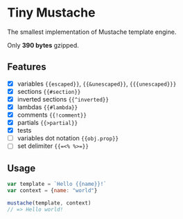 # Tiny Mustache
The smallest implementation of Mustache template engine.

Only **390 bytes** gzipped.

## Features
- [x] variables `{{escaped}}`, `{{&unescaped}}`, `{{{unescaped}}}`
- [x] sections `{{#section}}`
- [x] inverted sections `{{^inverted}}`
- [x] lambdas `{{#lambda}}`
- [x] comments `{{!comment}}`
- [x] partials `{{>partial}}`
- [x] tests
- [ ] variables dot notation `{{obj.prop}}`
- [ ] set delimiter `{{=<% %>=}}`

## Usage

```javascript
var template = `Hello {{name}}!`
var context = {name: "world"}

mustache(template, context)
// => Hello world!
```

